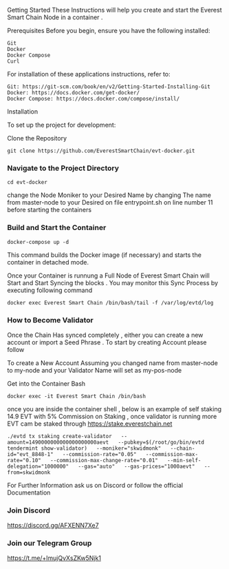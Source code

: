 Getting Started
These Instructions will help you create and start the Everest Smart Chain Node in a container . 

Prerequisites
Before you begin, ensure you have the following installed:
```
Git 
Docker 
Docker Compose  
Curl 
```
For installation of these applications instructions, refer to:
```
Git: https://git-scm.com/book/en/v2/Getting-Started-Installing-Git
Docker: https://docs.docker.com/get-docker/
Docker Compose: https://docs.docker.com/compose/install/
```

Installation

To set up the project for development:



Clone the Repository

```
git clone https://github.com/EverestSmartChain/evt-docker.git
```
### Navigate to the Project Directory
```
cd evt-docker
```

change the Node Moniker to your Desired Name by changing The name from master-node to your Desired on file entrypoint.sh on line number 11 before starting the containers 

### Build and Start the Container

```
docker-compose up -d
```


This command builds the Docker image (if necessary) and starts the container in detached mode.

Once your Container is runnung a Full Node of Everest Smart Chain will Start and Start Syncing the blocks .  You may monitor this Sync Process by executing following command 
```
docker exec Everest Smart Chain /bin/bash/tail -f /var/log/evtd/log
```

### How to Become Validator

Once the Chain Has synced completely , either you can create a new account or import a Seed Phrase . To start by creating Account please follow 


To create a New Account Assuming you changed name from master-node to my-node  and your Validator Name will set as my-pos-node 

Get into the Container Bash 

```
docker exec -it Everest Smart Chain /bin/bash
```

once you are inside the container shell , below is an example of self staking 14.9 EVT with 5% Commission on Staking , once validator is running more EVT cam be staked through https://stake.everestchain.net


```
./evtd tx staking create-validator   --amount=1490000000000000000000aevt   --pubkey=$(/root/go/bin/evtd tendermint show-validator)   --moniker="skwidmonk"   --chain-id="evt_8848-1"   --commission-rate="0.05"   --commission-max-rate="0.10"   --commission-max-change-rate="0.01"   --min-self-delegation="1000000"   --gas="auto"   --gas-prices="1000aevt"   --from=skwidmonk

```

For Further Information ask us on Discord or follow the official Documentation 


### Join Discord 
https://discord.gg/AFXENN7Xe7 

### Join our Telegram Group 
https://t.me/+lmujQvXsZKw5Njk1
